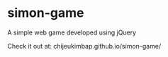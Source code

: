 # simon-game
A simple web game developed using jQuery

Check it out at: chijeukimbap.github.io/simon-game/
